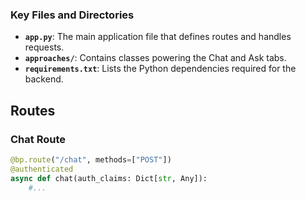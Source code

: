 
### Key Files and Directories

- **`app.py`**: The main application file that defines routes and handles requests.
- **`approaches/`**: Contains classes powering the Chat and Ask tabs.
- **`requirements.txt`**: Lists the Python dependencies required for the backend.

## Routes

### Chat Route

```python
@bp.route("/chat", methods=["POST"])
@authenticated
async def chat(auth_claims: Dict[str, Any]):
    #...